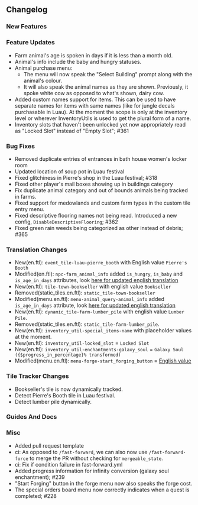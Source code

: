 ## Changelog

### New Features


### Feature Updates

- Farm animal's age is spoken in days if it is less than a month old.
- Animal's info include the baby and hungry statuses.
- Animal purchase menu:
    - The menu will now speak the "Select Building" prompt along with the animal's colour.
    - It will also speak the animal names as they are shown. Previously, it spoke white cow as opposed to what's shown, dairy cow.
- Added custom names support for items. This can be used to have separate names for items with same names (like for jungle decals purchasable in Luau). At the moment the scope is only at the inventory level or wherever InventoryUtils is used to get the plural form of a name.
- Inventory slots that haven't been unlocked yet now appropriately read as "Locked Slot" instead of "Empty Slot"; #361

### Bug Fixes

- Removed duplicate entries of entrances in bath house women's locker room
- Updated location of soup pot in Luau festival
- Fixed glitchiness in Pierre's shop in the Luau festival; #318
- Fixed other player's mail boxes showing up in buildings category
- Fix duplicate animal category and out of bounds animals being tracked in farms.
- Fixed support for medowlands and custom farm types in the custom tile entry menu.
- Fixed descriptive flooring names not being read. Introduced a new config, `DisableDescriptiveFlooring`; #362
- Fixed green rain weeds being categorized as other instead of debris; #365

### Translation Changes

- New(en.ftl): `event_tile-luau-pierre_booth` with English value `Pierre's Booth`
- Modified(en.ftl): `npc-farm_animal_info` added `is_hungry`, `is_baby` and `is_age_in_days` attributes, look [here for updated english translation](https://github.com/khanshoaib3/stardew-access/blob/a33d90157baa532e09f45d72bed91ff53a601649/stardew-access/i18n/en.ftl#L333-L348)
- New(en.ftl): `tile-town-bookseller` with english value `Bookseller`
- Removed(static_tiles.en.ftl): `static_tile-town-bookseller`
- Modified(menu.en.ftl): `menu-animal_query-animal_info` added `is_age_in_days` attribute, look [here for updated english translation](https://github.com/khanshoaib3/stardew-access/blob/a33d90157baa532e09f45d72bed91ff53a601649/stardew-access/i18n/menu.en.ftl#L345-L367)
- New(en.ftl): `dynamic_tile-farm-lumber_pile` with english value `Lumber Pile`.
- Removed(static_tiles.en.ftl): `static_tile-farm-lumber_pile`.
- New(en.ftl): `inventory_util-special_items-name` with placeholder values at the moment.
- New(en.ftl): `inventory_util-locked_slot` = `Locked Slot`
- New(en.ftl): `inventory_util-enchantments-galaxy_soul` = `Galaxy Soul ({$progress_in_percentage}% transformed)`
- Modified(menu.en.ftl): `menu-forge-start_forging_button` = [English value](https://github.com/khanshoaib3/stardew-access/blob/499637832b0801a75c4435517e0420c08a06bbeb/stardew-access/i18n/menu.en.ftl#L260-L263)

### Tile Tracker Changes

- Bookseller's tile is now dynamically tracked.
- Detect Pierre's Booth tile in Luau festival.
- Detect lumber pile dynamically.

### Guides And Docs


### Misc

- Added pull request template
- ci: As opposed to `/fast-forward`, we can also now use `/fast-forward-force` to merge the PR without checking for `mergeable_state`.
- ci: Fix if condition failure in fast-forward.yml
- Added progress information for infinity conversion (galaxy soul enchantment); #239
- "Start Forging" button in the forge menu now also speaks the forge cost.
- The special orders board menu now correctly indicates when a quest is completed; #228

